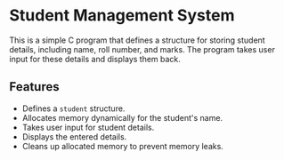 # Student Management System

This is a simple C program that defines a structure for storing student details, including name, roll number, and marks. The program takes user input for these details and displays them back.

## Features

- Defines a `student` structure.
- Allocates memory dynamically for the student's name.
- Takes user input for student details.
- Displays the entered details.
- Cleans up allocated memory to prevent memory leaks.
